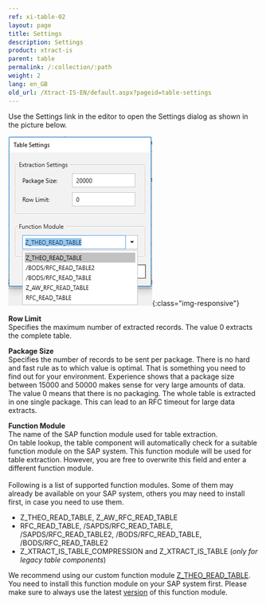 ```yaml
---
ref: xi-table-02
layout: page
title: Settings
description: Settings
product: xtract-is
parent: table
permalink: /:collection/:path
weight: 2
lang: en_GB
old_url: /Xtract-IS-EN/default.aspx?pageid=table-settings
---
```


Use the Settings link in the editor to open the Settings dialog as shown in the picture below.

![XIS_Table_Settings](/img/content/Table-Settings.png){:class="img-responsive"}

**Row Limit**<br>
Specifies the maximum number of extracted records. The value 0 extracts the complete table.

**Package Size**<br>
Specifies the number of records to be sent per package. There is no hard and fast rule as to which value is optimal. That is something you need to find out for your environment. Experience shows that a package size between 15000 and 50000 makes sense for very large amounts of data. The value 0 means that there is no packaging. The whole table is extracted in one single package. This can lead to an RFC timeout for large data extracts.

**Function Module**<br>
The name of the SAP function module used for table extraction. <br>
On table lookup, the table component will automatically check for a suitable function module on the SAP system. This function module will be used for table extraction. However, you are free to overwrite this field and enter a different function module.<br>
<br>
Following is a list of supported function modules. Some of them may already be available on your SAP system, others you may need to install first, in case you need to use them.
* Z_THEO_READ_TABLE, Z_AW_RFC_READ_TABLE
* RFC_READ_TABLE, /SAPDS/RFC_READ_TABLE, /SAPDS/RFC_READ_TABLE2, /BODS/RFC_READ_TABLE, /BODS/RFC_READ_TABLE2
* Z_XTRACT_IS_TABLE_COMPRESSION and Z_XTRACT_IS_TABLE (*only for legacy table components*)


We recommend using our custom function module [Z_THEO_READ_TABLE](https://help.theobald-software.com/en/xtract-is/sap-customizing/custom-function-module-for-table-extraction). You need to install this function module on your SAP system first.
Please make sure to always use the latest [version](https://kb.theobald-software.com/version-history/xtract-is-version-history) of this function module.
<br>
 


